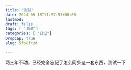 ```yaml
---
title: "测试"
date: 2024-05-18T11:37:53+08:00
lastmod: 
draft: false
tags: [ "测试"]
categories: [ "日记"]
DropCap: true
slug: 5fb8fc2d

---
```

两三年不动，已经完全忘记了怎么同步这一套东西，测试一下